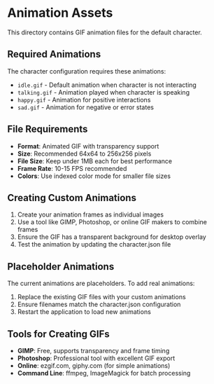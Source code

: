 # Animation Assets

This directory contains GIF animation files for the default character.

## Required Animations

The character configuration requires these animations:

- `idle.gif` - Default animation when character is not interacting
- `talking.gif` - Animation played when character is speaking
- `happy.gif` - Animation for positive interactions  
- `sad.gif` - Animation for negative or error states

## File Requirements

- **Format**: Animated GIF with transparency support
- **Size**: Recommended 64x64 to 256x256 pixels
- **File Size**: Keep under 1MB each for best performance
- **Frame Rate**: 10-15 FPS recommended
- **Colors**: Use indexed color mode for smaller file sizes

## Creating Custom Animations

1. Create your animation frames as individual images
2. Use a tool like GIMP, Photoshop, or online GIF makers to combine frames
3. Ensure the GIF has a transparent background for desktop overlay
4. Test the animation by updating the character.json file

## Placeholder Animations

The current animations are placeholders. To add real animations:

1. Replace the existing GIF files with your custom animations
2. Ensure filenames match the character.json configuration
3. Restart the application to load new animations

## Tools for Creating GIFs

- **GIMP**: Free, supports transparency and frame timing
- **Photoshop**: Professional tool with excellent GIF export
- **Online**: ezgif.com, giphy.com (for simple animations)
- **Command Line**: ffmpeg, ImageMagick for batch processing
